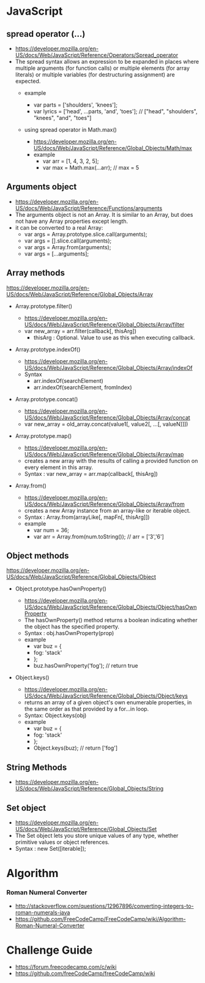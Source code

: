 # JavaScript

## spread operator (...)
  - https://developer.mozilla.org/en-US/docs/Web/JavaScript/Reference/Operators/Spread_operator
  - The spread syntax allows an expression to be expanded in places where multiple arguments (for function calls) or multiple elements (for array literals) or multiple variables  (for destructuring assignment) are expected.
    - example
       - var parts = ['shoulders', 'knees'];
       - var lyrics = ['head', ...parts, 'and', 'toes']; // ["head", "shoulders", "knees", "and", "toes"]
        
    - using spread operator in Math.max()
      - https://developer.mozilla.org/en-US/docs/Web/JavaScript/Reference/Global_Objects/Math/max
      - example
        - var arr = [1, 4, 3, 2, 5];
        - var max = Math.max(...arr);    // max = 5

## Arguments object
- https://developer.mozilla.org/en-US/docs/Web/JavaScript/Reference/Functions/arguments
- The arguments object is not an Array. It is similar to an Array, but does not have any Array properties except length.
- it can be converted to a real Array:
  - var args = Array.prototype.slice.call(arguments);
  - var args = [].slice.call(arguments);
  - var args = Array.from(arguments);
  - var args = [...arguments];

## Array methods
https://developer.mozilla.org/en-US/docs/Web/JavaScript/Reference/Global_Objects/Array

  - Array.prototype.filter()
    - https://developer.mozilla.org/en-US/docs/Web/JavaScript/Reference/Global_Objects/Array/filter
    - var new_array = arr.filter(callback[, thisArg])
      - thisArg : Optional. Value to use as this when executing callback.
      
  - Array.prototype.indexOf()
    - https://developer.mozilla.org/en-US/docs/Web/JavaScript/Reference/Global_Objects/Array/indexOf
    - Syntax
      - arr.indexOf(searchElement)
      - arr.indexOf(searchElement, fromIndex)
      
  - Array.prototype.concat()
    - https://developer.mozilla.org/en-US/docs/Web/JavaScript/Reference/Global_Objects/Array/concat
    - var new_array = old_array.concat(value1[, value2[, ...[, valueN]]])
    
  - Array.prototype.map()
    - https://developer.mozilla.org/en-US/docs/Web/JavaScript/Reference/Global_Objects/Array/map
    - creates a new array with the results of calling a provided function on every element in this array.
    - Syntax : var new_array = arr.map(callback[, thisArg])
    
  - Array.from()
    - https://developer.mozilla.org/en-US/docs/Web/JavaScript/Reference/Global_Objects/Array/from
    - creates a new Array instance from an array-like or iterable object.
    - Syntax : Array.from(arrayLike[, mapFn[, thisArg]])
    - example
      - var num = 36;
      - var arr = Array.from(num.toString());    // arr = ['3','6']
    
## Object methods
https://developer.mozilla.org/en-US/docs/Web/JavaScript/Reference/Global_Objects/Object

  - Object.prototype.hasOwnProperty()
    - https://developer.mozilla.org/en-US/docs/Web/JavaScript/Reference/Global_Objects/Object/hasOwnProperty
    - The hasOwnProperty() method returns a boolean indicating whether the object has the specified property.
    - Syntax : obj.hasOwnProperty(prop)
    - example
      - var buz = {
      -   fog: 'stack'
      - };
      - buz.hasOwnProperty('fog');  // return true
      
  - Object.keys()
    - https://developer.mozilla.org/en-US/docs/Web/JavaScript/Reference/Global_Objects/Object/keys
    - returns an array of a given object's own enumerable properties, in the same order as that provided by a for...in loop.
    - Syntax: Object.keys(obj)
    - example
      - var buz = {
      -   fog: 'stack'
      - };
      - Object.keys(buz);    // return ['fog']
 
## String Methods
- https://developer.mozilla.org/en-US/docs/Web/JavaScript/Reference/Global_Objects/String
 
## Set object
- https://developer.mozilla.org/en-US/docs/Web/JavaScript/Reference/Global_Objects/Set
- The Set object lets you store unique values of any type, whether primitive values or object references.
- Syntax : new Set([iterable]);
    
# Algorithm

### Roman Numeral Converter
  - http://stackoverflow.com/questions/12967896/converting-integers-to-roman-numerals-java
  - https://github.com/FreeCodeCamp/FreeCodeCamp/wiki/Algorithm-Roman-Numeral-Converter


# Challenge Guide
- https://forum.freecodecamp.com/c/wiki
- https://github.com/freeCodeCamp/freeCodeCamp/wiki
